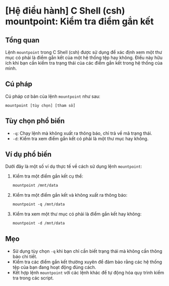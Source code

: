 # [Hệ điều hành] C Shell (csh) mountpoint: Kiểm tra điểm gắn kết

## Tổng quan
Lệnh `mountpoint` trong C Shell (csh) được sử dụng để xác định xem một thư mục có phải là điểm gắn kết của một hệ thống tệp hay không. Điều này hữu ích khi bạn cần kiểm tra trạng thái của các điểm gắn kết trong hệ thống của mình.

## Cú pháp
Cú pháp cơ bản của lệnh `mountpoint` như sau:
```
mountpoint [tùy chọn] [tham số]
```

## Tùy chọn phổ biến
- `-q`: Chạy lệnh mà không xuất ra thông báo, chỉ trả về mã trạng thái.
- `-d`: Kiểm tra xem điểm gắn kết có phải là một thư mục hay không.

## Ví dụ phổ biến
Dưới đây là một số ví dụ thực tế về cách sử dụng lệnh `mountpoint`:

1. Kiểm tra một điểm gắn kết cụ thể:
   ```csh
   mountpoint /mnt/data
   ```

2. Kiểm tra một điểm gắn kết và không xuất ra thông báo:
   ```csh
   mountpoint -q /mnt/data
   ```

3. Kiểm tra xem một thư mục có phải là điểm gắn kết hay không:
   ```csh
   mountpoint -d /mnt/data
   ```

## Mẹo
- Sử dụng tùy chọn `-q` khi bạn chỉ cần biết trạng thái mà không cần thông báo chi tiết.
- Kiểm tra các điểm gắn kết thường xuyên để đảm bảo rằng các hệ thống tệp của bạn đang hoạt động đúng cách.
- Kết hợp lệnh `mountpoint` với các lệnh khác để tự động hóa quy trình kiểm tra trong các script.